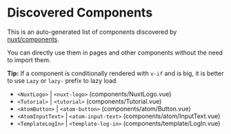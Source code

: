 # Discovered Components

This is an auto-generated list of components discovered by [nuxt/components](https://github.com/nuxt/components).

You can directly use them in pages and other components without the need to import them.

**Tip:** If a component is conditionally rendered with `v-if` and is big, it is better to use `Lazy` or `lazy-` prefix to lazy load.

- `<NuxtLogo>` | `<nuxt-logo>` (components/NuxtLogo.vue)
- `<Tutorial>` | `<tutorial>` (components/Tutorial.vue)
- `<AtomButton>` | `<atom-button>` (components/atom/Button.vue)
- `<AtomInputText>` | `<atom-input-text>` (components/atom/InputText.vue)
- `<TemplateLogIn>` | `<template-log-in>` (components/template/LogIn.vue)
